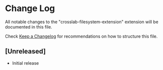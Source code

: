 # Change Log

All notable changes to the "crosslab-filesystem-extension" extension will be documented in this file.

Check [Keep a Changelog](http://keepachangelog.com/) for recommendations on how to structure this file.

## [Unreleased]

- Initial release